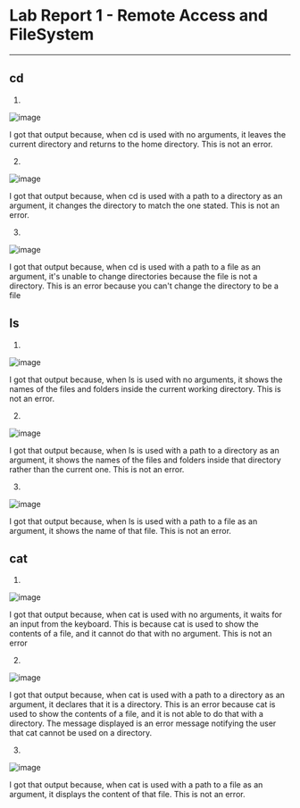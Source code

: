 # Lab Report 1 - Remote Access and FileSystem
---
## cd
1.

![image](https://github.com/howardhamilton1/cse15l-lab-reports/assets/141745300/d115b03e-ac03-4dd1-99ff-355b9f9e547e)

I got that output because, when cd is used with no arguments, it leaves the current directory and returns to the home directory. This is not an error.

2.

![image](https://github.com/howardhamilton1/cse15l-lab-reports/assets/141745300/ceef2614-9c7b-49c5-81d5-caee2061f41b)


I got that output because, when cd is used with a path to a directory as an argument, it changes the directory to match the one stated. This is not an error.

3.

![image](https://github.com/howardhamilton1/cse15l-lab-reports/assets/141745300/baad8f9d-8c14-4921-85b4-08e92b69fdcd)

I got that output because, when cd is used with a path to a file as an argument, it's unable to change directories because the file is not a directory. This is an error because you can't change the directory to be a file

## ls
1.

 ![image](https://github.com/howardhamilton1/cse15l-lab-reports/assets/141745300/0c7837f6-a178-4eaf-942b-a73331d9ba26)


I got that output because, when ls is used with no arguments, it shows the names of the files and folders inside the current working directory. This is not an error.

2.

![image](https://github.com/howardhamilton1/cse15l-lab-reports/assets/141745300/1558a446-7852-4a00-8b76-b97fe9997cc7)

I got that output because, when ls is used with a path to a directory as an argument, it shows the names of the files and folders inside that directory rather than the current one. This is not an error.

3.

![image](https://github.com/howardhamilton1/cse15l-lab-reports/assets/141745300/0b86be7c-3fad-4b96-82ce-c8a64a84377b)

I got that output because, when ls is used with a path to a file as an argument, it shows the name of that file. This is not an error.

## cat
1.

![image](https://github.com/howardhamilton1/cse15l-lab-reports/assets/141745300/f40e2323-0f56-4f63-ae76-c6680edea2a0)


I got that output because, when cat is used with no arguments, it waits for an input from the keyboard. This is because cat is used to show the contents of a file, and it cannot do that with no argument. This is not an error

2.

![image](https://github.com/howardhamilton1/cse15l-lab-reports/assets/141745300/d780fc81-dfd7-44e8-963a-05fc38958562)


I got that output because, when cat is used with a path to a directory as an argument, it declares that it is a directory. This is an error because cat is used to show the contents of a file, and it is not able to do that with a directory. The message displayed is an error message notifying the user that cat cannot be used on a directory.

3.

![image](https://github.com/howardhamilton1/cse15l-lab-reports/assets/141745300/92b87820-bc54-402e-9697-27b8a9423bb0)


I got that output because, when cat is used with a path to a file as an argument, it displays the content of that file. This is not an error.
